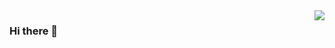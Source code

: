 <img align="right" src="https://github-readme-stats.vercel.app/api?username=Chuyang778&show_icons=true&icon_color=CE1D2D&text_color=718096&bg_color=ffffff&hide_title=true" /> 

### Hi there 👋

<!--
**Chuyang778/Chuyang778** is a ✨ _special_ ✨ repository because its `README.md` (this file) appears on your GitHub profile.

Here are some ideas to get you started:

- 🔭 I’m currently working on ...
- 🌱 I’m currently learning ...
- 👯 I’m looking to collaborate on ...
- 🤔 I’m looking for help with ...
- 💬 Ask me about ...
- 📫 How to reach me: ...
- 😄 Pronouns: ...
- ⚡ Fun fact: ...
-->
